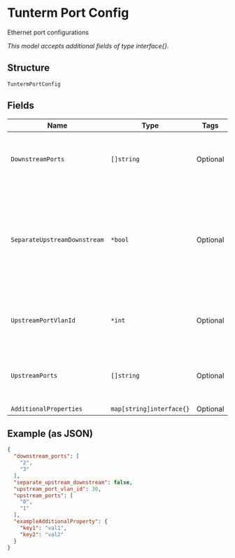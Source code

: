 
# Tunterm Port Config

Ethernet port configurations

*This model accepts additional fields of type interface{}.*

## Structure

`TuntermPortConfig`

## Fields

| Name | Type | Tags | Description |
|  --- | --- | --- | --- |
| `DownstreamPorts` | `[]string` | Optional | List of ports to be used for downstream (to AP) purpose |
| `SeparateUpstreamDownstream` | `*bool` | Optional | Whether to separate upstream / downstream ports. default is false where all ports will be used.<br><br>**Default**: `false` |
| `UpstreamPortVlanId` | `*int` | Optional | Native VLAN id for upstream ports<br><br>**Default**: `1` |
| `UpstreamPorts` | `[]string` | Optional | List of ports to be used for upstream purpose (to LAN) |
| `AdditionalProperties` | `map[string]interface{}` | Optional | - |

## Example (as JSON)

```json
{
  "downstream_ports": [
    "2",
    "3"
  ],
  "separate_upstream_downstream": false,
  "upstream_port_vlan_id": 30,
  "upstream_ports": [
    "0",
    "1"
  ],
  "exampleAdditionalProperty": {
    "key1": "val1",
    "key2": "val2"
  }
}
```

